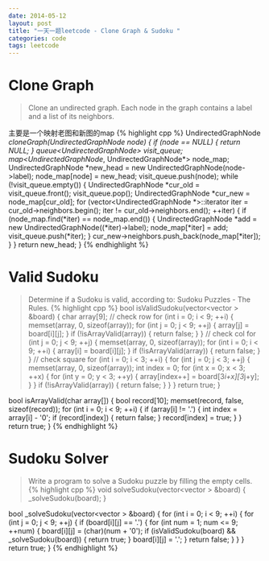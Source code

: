 ```yaml
---
date: 2014-05-12
layout: post
title: "一天一题leetcode - Clone Graph & Sudoku "
categories: code
tags: leetcode
---
```


# Clone Graph
>Clone an undirected graph. Each node in the graph contains a label and a list of its neighbors.

主要是一个映射老图和新图的map
{% highlight cpp %}
UndirectedGraphNode *cloneGraph(UndirectedGraphNode *node) {
    if (node == NULL) {
        return NULL;
    }
    queue<UndirectedGraphNode*> visit_queue;
    map<UndirectedGraphNode*, UndirectedGraphNode*> node_map;
    UndirectedGraphNode *new_head = new UndirectedGraphNode(node->label);
    node_map[node] = new_head;
    visit_queue.push(node);
    while (!visit_queue.empty()) {
        UndirectedGraphNode *cur_old = visit_queue.front();
        visit_queue.pop();
        UndirectedGraphNode *cur_new = node_map[cur_old];
        for (vector<UndirectedGraphNode *>::iterator iter = cur_old->neighbors.begin();
             iter != cur_old->neighbors.end(); ++iter) {
                 if (node_map.find(*iter) == node_map.end()) {
                     UndirectedGraphNode *add = new UndirectedGraphNode((*iter)->label);
                     node_map[*iter] = add;
                     visit_queue.push(*iter);
                 }
                 cur_new->neighbors.push_back(node_map[*iter]);
             }
    }
    return new_head;
}
{% endhighlight %}

# Valid Sudoku
>Determine if a Sudoku is valid, according to: Sudoku Puzzles - The Rules.
{% highlight cpp %}
bool isValidSudoku(vector<vector<char> > &board) {
    char array[9];
    // check row
    for (int i = 0; i < 9; ++i) {
        memset(array, 0, sizeof(array));
        for (int j = 0; j < 9; ++j) {
            array[j] = board[i][j];
        }
        if (!isArrayValid(array)) {
            return false;
        }
    }
    // check col
    for (int j = 0; j < 9; ++j) {
        memset(array, 0, sizeof(array));
        for (int i = 0; i < 9; ++i) {
            array[i] = board[i][j];
        }
        if (!isArrayValid(array)) {
            return false;
        }
    }
    // check square
    for (int i = 0; i < 3; ++i) {
        for (int j = 0; j < 3; ++j) {
            memset(array, 0, sizeof(array));
            int index = 0;
            for (int x = 0; x < 3; ++x) {
                for (int y = 0; y < 3; ++y) {
                    array[index++] = board[3*i+x][3*j+y];
                }
            }
            if (!isArrayValid(array)) {
                return false;
            }
        }
    }
    return true;
}

bool isArrayValid(char array[]) {
    bool record[10];
    memset(record, false, sizeof(record));
    for (int i = 0; i < 9; ++i) {
        if (array[i] != '.') {
            int index = array[i] - '0';
            if (record[index]) {
                return false;
            }
            record[index] = true;
        }
    }
    return true;
}
{% endhighlight %}

# Sudoku Solver
>Write a program to solve a Sudoku puzzle by filling the empty cells.
{% highlight cpp %}
void solveSudoku(vector<vector<char> > &board) {
    _solveSudoku(board);
}

bool _solveSudoku(vector<vector<char> > &board) {
    for (int i = 0; i < 9; ++i) {
        for (int j = 0; j < 9; ++j) {
            if (board[i][j] == '.') {
                for (int num = 1; num <= 9; ++num) {
                    board[i][j] = (char)(num + '0');
                    if (isValidSudoku(board) && _solveSudoku(board)) {
                        return true;
                    }
                    board[i][j] = '.';
                }
                return false;
            }
        }
    }
    return true;
}
{% endhighlight %}